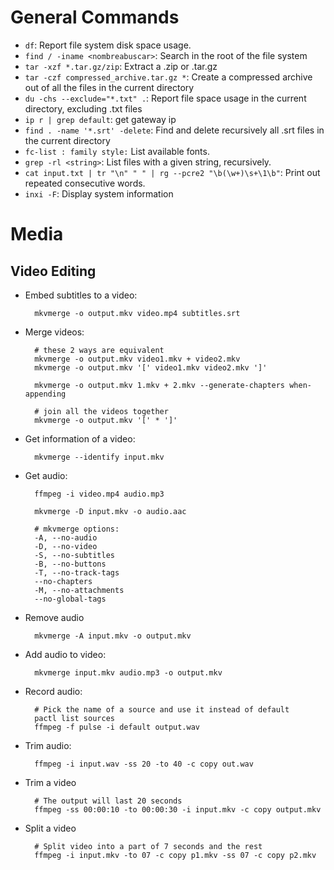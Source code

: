 # General Commands

- `df`: Report file system disk space usage.
- `find / -iname <nombreabuscar>`: Search in the root of the file system
- `tar -xzf *.tar.gz/zip`: Extract a .zip or .tar.gz
- `tar -czf compressed_archive.tar.gz *`: Create a compressed archive out of
  all the files in the current directory
- `du -chs --exclude="*.txt" .`: Report file space usage in the current
  directory, excluding .txt files
- `ip r | grep default`: get gateway ip
- `find . -name '*.srt' -delete`: Find and delete recursively all .srt files in
  the current directory
- `fc-list : family style:` List available fonts.
- `grep -rl <string>`: List files with a given string, recursively.
- `cat input.txt | tr "\n" " " | rg --pcre2 "\b(\w+)\s+\1\b"`: Print out
  repeated consecutive words.
- `inxi -F`: Display system information

# Media

## Video Editing

- Embed subtitles to a video:

        mkvmerge -o output.mkv video.mp4 subtitles.srt

- Merge videos:

        # these 2 ways are equivalent
        mkvmerge -o output.mkv video1.mkv + video2.mkv
        mkvmerge -o output.mkv '[' video1.mkv video2.mkv ']'

        mkvmerge -o output.mkv 1.mkv + 2.mkv --generate-chapters when-appending

        # join all the videos together
        mkvmerge -o output.mkv '[' * ']'


- Get information of a video:

        mkvmerge --identify input.mkv

- Get audio:

        ffmpeg -i video.mp4 audio.mp3

        mkvmerge -D input.mkv -o audio.aac

        # mkvmerge options:
        -A, --no-audio
        -D, --no-video
        -S, --no-subtitles
        -B, --no-buttons
        -T, --no-track-tags
        --no-chapters
        -M, --no-attachments
        --no-global-tags

- Remove audio

        mkvmerge -A input.mkv -o output.mkv

- Add audio to video:

        mkvmerge input.mkv audio.mp3 -o output.mkv

- Record audio:

        # Pick the name of a source and use it instead of default
        pactl list sources
        ffmpeg -f pulse -i default output.wav

- Trim audio:

        ffmpeg -i input.wav -ss 20 -to 40 -c copy out.wav

- Trim a video

        # The output will last 20 seconds
        ffmpeg -ss 00:00:10 -to 00:00:30 -i input.mkv -c copy output.mkv

- Split a video

        # Split video into a part of 7 seconds and the rest
        ffmpeg -i input.mkv -to 07 -c copy p1.mkv -ss 07 -c copy p2.mkv
